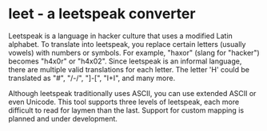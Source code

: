 # leet - a leetspeak converter
Leetspeak is a language in hacker culture that uses a modified Latin alphabet. To
translate into leetspeak, you replace certain letters (usually vowels) with numbers
or symbols. For example, "haxor" (slang for "hacker") becomes "h4x0r" or "h4x02". Since
leetspeak is an informal language, there are multiple valid translations for each letter.
The letter 'H' could be translated as "#", "/-/", "]-[", "I+I", and many more.

Although leetspeak traditionally uses ASCII, you can use extended ASCII or even Unicode. 
This tool supports three levels of leetspeak, each more difficult to read for laymen than 
the last. Support for custom mapping is planned and under development.
